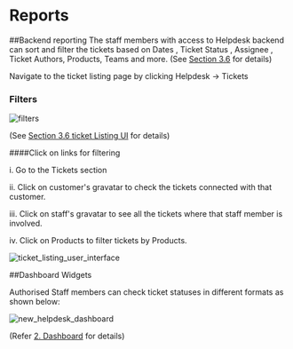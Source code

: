 # Reports

##Backend reporting
 The staff members with access to Helpdesk backend can sort and filter the tickets based on Dates , Ticket Status , Assignee , Ticket Authors, Products, Teams and more. (See [Section 3.6](http://docs.rtcamp.com/rtbiz/helpdesk/admin/tickets/ticket_listing_ui.html) for details)

Navigate to the ticket listing page by clicking Helpdesk -> Tickets

### Filters

![filters](https://cloud.githubusercontent.com/assets/9676513/6465970/7adbf31e-c1ea-11e4-8dfd-56dd7c311bd7.png)

(See [Section 3.6 ticket Listing UI](http://docs.rtcamp.com/rtbiz/helpdesk/admin/tickets/ticket_listing_ui.html#b-sorting-and-filters) for details)

####Click on links for filtering

i. Go to the Tickets section

ii. Click on customer's gravatar to check the tickets connected with that customer.

iii. Click on staff's gravatar to see all the tickets where that staff member is involved.

iv. Click on Products to filter tickets by Products.

![ticket_listing_user_interface](https://cloud.githubusercontent.com/assets/8191145/8516800/a5900dcc-23d6-11e5-90c5-6ffbafe1966d.png)


##Dashboard Widgets

Authorised Staff members can check ticket statuses  in different formats as shown below:

![new_helpdesk_dashboard](https://cloud.githubusercontent.com/assets/8191145/9268895/478ab92e-4281-11e5-8219-f601cf517148.png)


(Refer [2. Dashboard](http://docs.rtcamp.com/rtbiz/helpdesk/admin/dashboard.html) for details)
